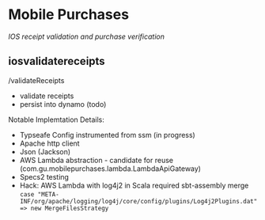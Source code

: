 # Mobile Purchases
_IOS receipt validation and purchase verification_
 
## iosvalidatereceipts
/validateReceipts
* validate receipts
* persist into dynamo (todo)

Notable Implemtation Details:
* Typseafe Config instrumented from ssm (in progress)
* Apache http client
* Json (Jackson)
* AWS Lambda abstraction - candidate for reuse (com.gu.mobilepurchases.lambda.LambdaApiGateway)
* Specs2 testing
* Hack: AWS Lambda with log4j2 in Scala required sbt-assembly merge  ```case "META-INF/org/apache/logging/log4j/core/config/plugins/Log4j2Plugins.dat" => new MergeFilesStrategy``` 

